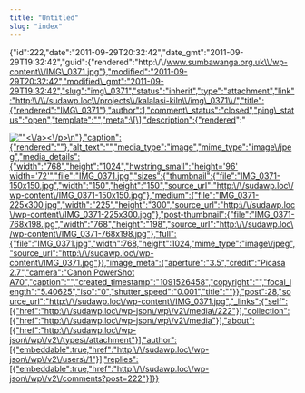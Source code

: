 ```yaml
---
title: "Untitled"
slug: "index"
---
```


{"id":222,"date":"2011-09-29T20:32:42","date\_gmt":"2011-09-29T19:32:42","guid":{"rendered":"http:\\/\\/www.sumbawanga.org.uk\\/wp-content\\/IMG\_0371.jpg"},"modified":"2011-09-29T20:32:42","modified\_gmt":"2011-09-29T19:32:42","slug":"img\_0371","status":"inherit","type":"attachment","link":"http:\\/\\/sudawp.loc\\/projects\\/kalalasi-kiln\\/img\_0371\\/","title":{"rendered":"IMG\_0371"},"author":1,"comment\_status":"closed","ping\_status":"open","template":"","meta":\[\],"description":{"rendered":"

[![\"\"](\"http:\/\/sudawp.loc\/wp-content\/IMG_0371-225x300.jpg\")<\\/a><\\/p>\\n"},"caption":{"rendered":""},"alt\_text":"","media\_type":"image","mime\_type":"image\\/jpeg","media\_details":{"width":"768","height":"1024","hwstring\_small":"height='96' width='72'","file":"IMG\_0371.jpg","sizes":{"thumbnail":{"file":"IMG\_0371-150x150.jpg","width":"150","height":"150","source\_url":"http:\\/\\/sudawp.loc\\/wp-content\\/IMG\_0371-150x150.jpg"},"medium":{"file":"IMG\_0371-225x300.jpg","width":"225","height":"300","source\_url":"http:\\/\\/sudawp.loc\\/wp-content\\/IMG\_0371-225x300.jpg"},"post-thumbnail":{"file":"IMG\_0371-768x198.jpg","width":"768","height":"198","source\_url":"http:\\/\\/sudawp.loc\\/wp-content\\/IMG\_0371-768x198.jpg"},"full":{"file":"IMG\_0371.jpg","width":768,"height":1024,"mime\_type":"image\\/jpeg","source\_url":"http:\\/\\/sudawp.loc\\/wp-content\\/IMG\_0371.jpg"}},"image\_meta":{"aperture":"3.5","credit":"Picasa 2.7","camera":"Canon PowerShot A70","caption":"","created\_timestamp":"1091526458","copyright":"","focal\_length":"5.40625","iso":"0","shutter\_speed":"0.001","title":""}},"post":28,"source\_url":"http:\\/\\/sudawp.loc\\/wp-content\\/IMG\_0371.jpg","\_links":{"self":\[{"href":"http:\\/\\/sudawp.loc\\/wp-json\\/wp\\/v2\\/media\\/222"}\],"collection":\[{"href":"http:\\/\\/sudawp.loc\\/wp-json\\/wp\\/v2\\/media"}\],"about":\[{"href":"http:\\/\\/sudawp.loc\\/wp-json\\/wp\\/v2\\/types\\/attachment"}\],"author":\[{"embeddable":true,"href":"http:\\/\\/sudawp.loc\\/wp-json\\/wp\\/v2\\/users\\/1"}\],"replies":\[{"embeddable":true,"href":"http:\\/\\/sudawp.loc\\/wp-json\\/wp\\/v2\\/comments?post=222"}\]}}](http:\/\/sudawp.loc\/wp-content\/IMG_0371.jpg)